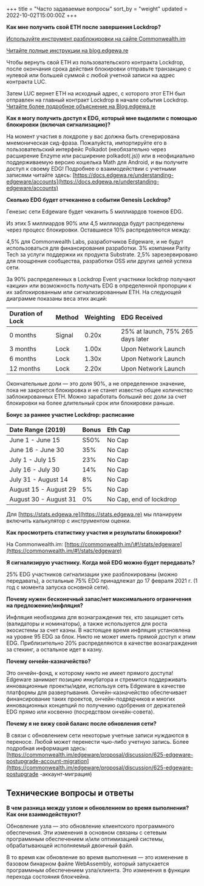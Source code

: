 +++
title = "Часто задаваемые вопросы"
sort_by = "weight"
updated = 2022-10-02T15:00:00Z
+++

**Как мне получить свой ETH после завершения Lockdrop?**

[Используйте инструмент разблокировки на сайте Commonwealth.im](https://commonwealth.im/#!/unlock)

[Читайте полные инструкции на blog.edgewa.re](https://blog.edgewa.re/luc-101-retrieving-your-eth-from-the-lockdrop-contract/)

Чтобы вернуть свой ETH из пользовательского контракта Lockdrop, после окончания срока действия блокировки отправьте транзакцию с нулевой или большей суммой с любой учетной записи на адрес контракта LUC.

Затем LUC вернет ETH на исходный адрес, с которого этот ETH был отправлен на главный контракт Lockdrop в начале события Lockdrop. [Читайте более подробное объяснение на Blog.edgewa.re](https://blog.edgewa.re/luc-101-retrieving-your-eth-from-the-lockdrop-contract/)

**Как я могу получить доступ к EDG, который мне выделили с помощью блокировки \(включая сигнализацию\)?**

На момент участия в локдропе у вас должна быть сгенерирована мнемоническая сид-фраза. Пожалуйста, импортируйте его в пользовательский интерфейс Polkadot \(необязательно через расширение Enzyme или расширение polkadot\(.js\)\) или в неофициально поддерживаемую версию кошелька Math для Android, и вы получите доступ к своему EDG! Подробнее о взаимодействии с учетными записями читайте здесь: [https://docs.edgewa.re/understanding-edgeware/accounts](https://docs.edgewa.re/understanding-edgeware/accounts)

**Сколько EDG будет отчеканено в событии Genesis Lockdrop?**

Генезис сети Edgeware будет чеканить 5 миллиардов токенов EDG.

Из этих 5 миллиардов 90% или 4,5 миллиарда будут распределены через процесс блокировки. Оставшиеся 10% распределяются между:

4,5% для Commonwealth Labs, разработчиков Edgeware, и не будут использоваться для финансирования разработки. 3% компании Parity Tech за услуги поддержки их продукта Substrate. 2,5% зарезервировано для поощрения сообщества, разработки OSS или других целей успеха сети.

За 90% распределенных в Lockdrop Event участники lockdrop получают «акции» или возможность получать EDG в определенной пропорции к их заблокированным или сигнализированным ETH. На следующей диаграмме показаны веса этих акций:

| Duration of Lock | Method | Weighting | EDG Received                      |
|:---------------- |:------ |:--------- |:--------------------------------- |
| 0 months         | Signal | 0.20x     | 25% at launch, 75% 265 days later |
| 3 months         | Lock   | 1.00x     | Upon Network Launch               |
| 6 months         | Lock   | 1.30x     | Upon Network Launch               |
| 12 months        | Lock   | 2.20x     | Upon Network Launch               |

Окончательные доли — это доля 90%, а не определенное значение, пока не закроется блокировка и не станет известно общее количество заблокированных ETH. Можно заработать больший вес доли за счет блокировки на более длительный срок или блокировки раньше.

**Бонус за раннее участие Lockdrop: расписание**

| Date Range \(2019\)   | Bonus | Eth Cap                 |
|:--------------------- |:----- |:----------------------- |
| June 1 - June 15      | S50%  | No Cap                  |
| June 16 - June 30     | 35%   | No Cap                  |
| July 1 - July 15      | 23%   | No Cap                  |
| July 16 - July 30     | 14%   | No Cap                  |
| July 31 - August 14   | 8%    | No Cap                  |
| August 15 - August 29 | 5%    | No Cap                  |
| August 30 - August 31 | 0%    | No Cap, end of lockdrop |

Для [https://stats.edgewa.re](https://stats.edgewa.re) мы планируем включить калькулятор с инструментом оценки.

**Как просмотреть статистику участия и результаты блокировки?**

На Commonwealth.im: [https://commonwealth.im/\#!/stats/edgeware](https://commonwealth.im/#!/stats/edgeware)

**Я сигнализирую участнику. Когда мой EDG можно будет передавать?**

25% EDG участников сигнализации уже разблокированы \(можно передавать\), а остальные 75% EDG принадлежат до 17 февраля 2021 г. \(1 год с момента запуска основной сети\).

**Почему нужен бесконечный запас/нет максимального ограничения на предложение/инфляция?**

Инфляция необходима для вознаграждения тех, кто защищает сеть \(валидаторы и номинаторы\), а также используется для роста экосистемы за счет казны. В настоящее время инфляция установлена ​​на уровне 95 EDG за блок. Никто не может иметь прямой доступ к этим EDG. Приблизительно 20% распределяются в качестве вознаграждения за стекинг, а остальное идет в казну.

**Почему ончейн-казначейство?**

Это ончейн-фонд, к которому никто не имеет прямого доступа! Edgeware занимает позицию инкубатора и стремится поддерживать инновационные проекты/идеи, используя сеть Edgeware в качестве платформы для развертывания. Ончейн-казначейство обеспечивает финансирование таких проектов, ончейн-подрядчиков и многих инновационных концепций по получению одобрения от держателей EDG прямо или косвенно (посредством ончейн-совета).

**Почему я не вижу свой баланс после обновления сети?**

В связи с обновлением сети некоторые учетные записи нуждаются в переносе. Любой может перенести чью-либо учетную запись. Более подробная информация здесь: [https://commonwealth.im/edgeware/proposal/discussion/625-edgeware-postupgrade-account-migration](https://commonwealth.im/edgeware/proposal/discussion/625-edgeware-postupgrade -аккаунт-миграция)

## Технические вопросы и ответы

**В чем разница между узлом и обновлением во время выполнения? Как они взаимодействуют?**

Обновление узла — это обновление клиентского программного обеспечения. Эти изменения в основном связаны с сетевым программным обеспечением и/или оптимизацией системы, обрабатывающей исполняемый двоичный файл.

В то время как обновление во время выполнения — это изменение в базовом бинарном файле WebAssembly, который запускается программным обеспечением узла/клиента. Это изменения в функции перехода состояния блокчейна.


